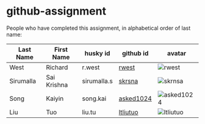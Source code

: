 # github-assignment

People who have completed this assignment, in alphabetical order of last name:

Last Name | First Name | husky id | github id      | avatar
---------|------------|-----------|-----------|---------
West     |   Richard   | r.west      |   [rwest](https://github.com/rwest)        | ![rwest](https://github.com/rwest.png?size=40)
Sirumalla     |   Sai Krishna   | sirumalla.s      |   [skrsna](https://github.com/skrsna)        | ![skrnsa](https://github.com/skrsna.png?size=40)
Song     |   Kaiyin   | song.kai     |   [asked1024](https://github.com/asked1024)        | ![asked1024](https://github.com/asked1024.png?size=40)    
Liu     |   Tuo   | liu.tu      |  [ltliutuo](https://github.com/ltliutuo)        | ![ltliutuo](https://github.com/ltliutuo.png?size=4)
